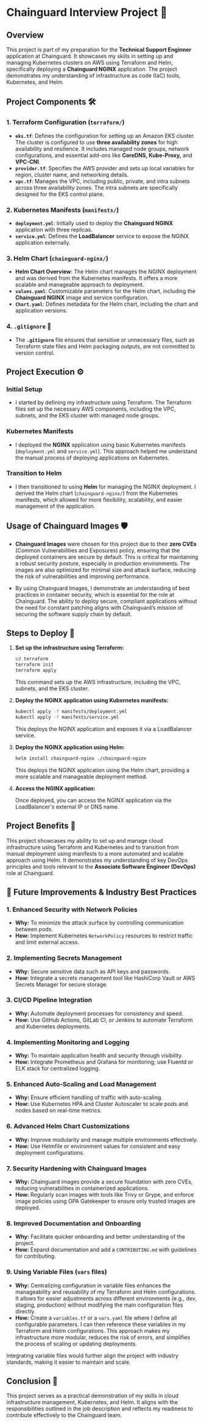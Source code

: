 # Chainguard Interview Project 🚀

## Overview

This project is part of my preparation for the **Technical Support Enginner** application at Chainguard. It showcases my skills in setting up and managing Kubernetes clusters on AWS using Terraform and Helm, specifically deploying a **Chainguard NGINX** application. The project demonstrates my understanding of infrastructure as code (IaC) tools, Kubernetes, and Helm.

## Project Components 🛠️

### 1. Terraform Configuration (`terraform/`)

- **`eks.tf`**: Defines the configuration for setting up an Amazon EKS cluster. The cluster is configured to use **three availability zones** for high availability and resilience. It includes managed node groups, network configurations, and essential add-ons like **CoreDNS, Kube-Proxy,** and **VPC-CNI**.
- **`provider.tf`**: Specifies the AWS provider and sets up local variables for region, cluster name, and networking details.
- **`vpc.tf`**: Manages the VPC, including public, private, and intra subnets across three availability zones. The intra subnets are specifically designed for the EKS control plane.

### 2. Kubernetes Manifests (`manifests/`)

- **`deployment.yml`**: Initially used to deploy the **Chainguard NGINX** application with three replicas.
- **`service.yml`**: Defines the **LoadBalancer** service to expose the NGINX application externally.

### 3. Helm Chart (`chainguard-nginx/`)

- **Helm Chart Overview**: The Helm chart manages the NGINX deployment and was derived from the Kubernetes manifests. It offers a more scalable and manageable approach to deployment.
- **`values.yaml`**: Customizable parameters for the Helm chart, including the **Chainguard NGINX** image and service configuration.
- **`Chart.yaml`**: Defines metadata for the Helm chart, including the chart and application versions.

### 4. `.gitignore` 📝

- The **`.gitignore`** file ensures that sensitive or unnecessary files, such as Terraform state files and Helm packaging outputs, are not committed to version control.

## Project Execution ⚙️

### Initial Setup

- I started by defining my infrastructure using Terraform. The Terraform files set up the necessary AWS components, including the VPC, subnets, and the EKS cluster with managed node groups.

### Kubernetes Manifests

- I deployed the **NGINX** application using basic Kubernetes manifests (`deployment.yml` and `service.yml`). This approach helped me understand the manual process of deploying applications on Kubernetes.

### Transition to Helm

- I then transitioned to using **Helm** for managing the NGINX deployment. I derived the Helm chart (`chainguard-nginx/`) from the Kubernetes manifests, which allowed for more flexibility, scalability, and easier management of the application.

## Usage of Chainguard Images 🛡️

- **Chainguard Images** were chosen for this project due to their **zero CVEs** (Common Vulnerabilities and Exposures) policy, ensuring that the deployed containers are secure by default. This is critical for maintaining a robust security posture, especially in production environments. The images are also optimized for minimal size and attack surface, reducing the risk of vulnerabilities and improving performance.

- By using Chainguard Images, I demonstrate an understanding of best practices in container security, which is essential for the role at Chainguard. The ability to deploy secure, compliant applications without the need for constant patching aligns with Chainguard’s mission of securing the software supply chain by default.

## Steps to Deploy 🚀

1. **Set up the infrastructure using Terraform:**

   ```bash
   cd terraform
   terraform init
   terraform apply
   ```

   This command sets up the AWS infrastructure, including the VPC, subnets, and the EKS cluster.

2. **Deploy the NGINX application using Kubernetes manifests:**

   ```bash
   kubectl apply -f manifests/deployment.yml
   kubectl apply -f manifests/service.yml
   ```

   This deploys the NGINX application and exposes it via a LoadBalancer service.

3. **Deploy the NGINX application using Helm:**

   ```bash
   helm install chainguard-nginx ./chainguard-nginx
   ```

   This deploys the NGINX application using the Helm chart, providing a more scalable and manageable deployment method.

4. **Access the NGINX application:**

   Once deployed, you can access the NGINX application via the LoadBalancer's external IP or DNS name.

## Project Benefits 🎯

This project showcases my ability to set up and manage cloud infrastructure using Terraform and Kubernetes and to transition from manual deployment using manifests to a more automated and scalable approach using Helm. It demonstrates my understanding of key DevOps principles and tools relevant to the **Associate Software Engineer (DevOps)** role at Chainguard.

## 🚀 Future Improvements & Industry Best Practices

### 1. **Enhanced Security with Network Policies**
   - **Why:** To minimize the attack surface by controlling communication between pods.
   - **How:** Implement Kubernetes `NetworkPolicy` resources to restrict traffic and limit external access.

### 2. **Implementing Secrets Management**
   - **Why:** Secure sensitive data such as API keys and passwords.
   - **How:** Integrate a secrets management tool like HashiCorp Vault or AWS Secrets Manager for secure storage.

### 3. **CI/CD Pipeline Integration**
   - **Why:** Automate deployment processes for consistency and speed.
   - **How:** Use GitHub Actions, GitLab CI, or Jenkins to automate Terraform and Kubernetes deployments.

### 4. **Implementing Monitoring and Logging**
   - **Why:** To maintain application health and security through visibility.
   - **How:** Integrate Prometheus and Grafana for monitoring; use Fluentd or ELK stack for centralized logging.

### 5. **Enhanced Auto-Scaling and Load Management**
   - **Why:** Ensure efficient handling of traffic with auto-scaling.
   - **How:** Use Kubernetes HPA and Cluster Autoscaler to scale pods and nodes based on real-time metrics.

### 6. **Advanced Helm Chart Customizations**
   - **Why:** Improve modularity and manage multiple environments effectively.
   - **How:** Use Helmfile or environment values for consistent and easy deployment configurations.

### 7. **Security Hardening with Chainguard Images**
   - **Why:** Chainguard images provide a secure foundation with zero CVEs, reducing vulnerabilities in containerized applications.
   - **How:** Regularly scan images with tools like Trivy or Grype, and enforce image policies using OPA Gatekeeper to ensure only trusted images are deployed.

### 8. **Improved Documentation and Onboarding**
   - **Why:** Facilitate quicker onboarding and better understanding of the project.
   - **How:** Expand documentation and add a `CONTRIBUTING.md` with guidelines for contributing.

### 9. **Using Variable Files (`vars` files)**
   - **Why:** Centralizing configuration in variable files enhances the manageability and reusability of my Terraform and Helm configurations. It allows for easier adjustments across different environments (e.g., dev, staging, production) without modifying the main configuration files directly.
   - **How:** Create a `variables.tf` or a `vars.yaml` file where I define all configurable parameters. I can then reference these variables in my Terraform and Helm configurations. This approach makes my infrastructure more modular, reduces the risk of errors, and simplifies the process of scaling or updating deployments.

Integrating variable files would further align the project with industry standards, making it easier to maintain and scale.

## Conclusion 🏁

This project serves as a practical demonstration of my skills in cloud infrastructure management, Kubernetes, and Helm. It aligns with the responsibilities outlined in the job description and reflects my readiness to contribute effectively to the Chainguard team.
